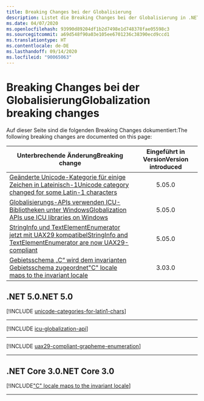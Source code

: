 ```yaml
---
title: Breaking Changes bei der Globalisierung
description: Listet die Breaking Changes bei der Globalisierung in .NET Core auf.
ms.date: 04/07/2020
ms.openlocfilehash: 93990d89204df1b2d7498e1d748378fae05598c3
ms.sourcegitcommit: a69d548f90a03e105ee6701236c38390ecd9ccd1
ms.translationtype: HT
ms.contentlocale: de-DE
ms.lasthandoff: 09/14/2020
ms.locfileid: "90065063"
---
```

# <a name="globalization-breaking-changes"></a><span data-ttu-id="0cd01-103">Breaking Changes bei der Globalisierung</span><span class="sxs-lookup"><span data-stu-id="0cd01-103">Globalization breaking changes</span></span>

<span data-ttu-id="0cd01-104">Auf dieser Seite sind die folgenden Breaking Changes dokumentiert:</span><span class="sxs-lookup"><span data-stu-id="0cd01-104">The following breaking changes are documented on this page:</span></span>

| <span data-ttu-id="0cd01-105">Unterbrechende Änderung</span><span class="sxs-lookup"><span data-stu-id="0cd01-105">Breaking change</span></span> | <span data-ttu-id="0cd01-106">Eingeführt in Version</span><span class="sxs-lookup"><span data-stu-id="0cd01-106">Version introduced</span></span> |
| - | :-: |
| [<span data-ttu-id="0cd01-107">Geänderte Unicode-Kategorie für einige Zeichen in Lateinisch-1</span><span class="sxs-lookup"><span data-stu-id="0cd01-107">Unicode category changed for some Latin-1 characters</span></span>](#unicode-category-changed-for-some-latin-1-characters) | <span data-ttu-id="0cd01-108">5.0</span><span class="sxs-lookup"><span data-stu-id="0cd01-108">5.0</span></span> |
| [<span data-ttu-id="0cd01-109">Globalisierungs-APIs verwenden ICU-Bibliotheken unter Windows</span><span class="sxs-lookup"><span data-stu-id="0cd01-109">Globalization APIs use ICU libraries on Windows</span></span>](#globalization-apis-use-icu-libraries-on-windows) | <span data-ttu-id="0cd01-110">5.0</span><span class="sxs-lookup"><span data-stu-id="0cd01-110">5.0</span></span> |
| [<span data-ttu-id="0cd01-111">StringInfo und TextElementEnumerator jetzt mit UAX29 kompatibel</span><span class="sxs-lookup"><span data-stu-id="0cd01-111">StringInfo and TextElementEnumerator are now UAX29-compliant</span></span>](#stringinfo-and-textelementenumerator-are-now-uax29-compliant) | <span data-ttu-id="0cd01-112">5.0</span><span class="sxs-lookup"><span data-stu-id="0cd01-112">5.0</span></span> |
| [<span data-ttu-id="0cd01-113">Gebietsschema „C“ wird dem invarianten Gebietsschema zugeordnet</span><span class="sxs-lookup"><span data-stu-id="0cd01-113">"C" locale maps to the invariant locale</span></span>](#c-locale-maps-to-the-invariant-locale) | <span data-ttu-id="0cd01-114">3.0</span><span class="sxs-lookup"><span data-stu-id="0cd01-114">3.0</span></span> |

## <a name="net-50"></a><span data-ttu-id="0cd01-115">.NET 5.0</span><span class="sxs-lookup"><span data-stu-id="0cd01-115">.NET 5.0</span></span>

[!INCLUDE [unicode-categories-for-latin1-chars](../../../includes/core-changes/globalization/5.0/unicode-categories-for-latin1-chars.md)]

***

[!INCLUDE [icu-globalization-api](../../../includes/core-changes/globalization/5.0/icu-globalization-api.md)]

***

[!INCLUDE [uax29-compliant-grapheme-enumeration](../../../includes/core-changes/globalization/5.0/uax29-compliant-grapheme-enumeration.md)]

***

## <a name="net-core-30"></a><span data-ttu-id="0cd01-116">.NET Core 3.0</span><span class="sxs-lookup"><span data-stu-id="0cd01-116">.NET Core 3.0</span></span>

[!INCLUDE["C" locale maps to the invariant locale](~/includes/core-changes/globalization/3.0/c-locale-maps-to-invariant-locale.md)]

***
